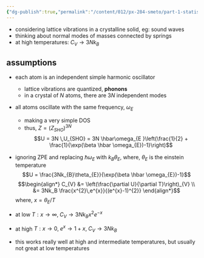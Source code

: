 ```yaml
---
{"dg-publish":true,"permalink":"/content/012/px-284-smeto/part-1-statistical-mechanics/k-phonons/px-284-k1-einstein-model/","noteIcon":"1","created":"2025-01-23T15:15:39.086+00:00","updated":"2025-01-23T15:33:15.683+00:00"}
---
```


- considering lattice vibrations in a crystalline solid, eg: sound waves
- thinking about normal modes of masses connected by springs
- at high temperatures: $C_{V} \to 3Nk_{B}$ 

## assumptions
- each atom is an independent simple harmonic oscillator
	- lattice vibrations are quantized, **phonons**
	- in a crystal of $N$ atoms, there are $3N$ independent modes
- all atoms oscillate with the same frequency, $\omega_{E}$
	- making a very simple DOS
	- thus, $Z = (Z_{SHO})^{3N}$
$$U = 3N \,U_{SHO} = 3N \hbar\omega_{E }\left(\frac{1}{2} + \frac{1}{\exp(\beta \hbar \omega_{E})-1}\right)$$
- ignoring ZPE and replacing $\hbar \omega_{E}$ with $k_{B}\theta_{E}$, where, $\theta_{E}$ is the einstein temperature
$$U = \frac{3Nk_{B}\theta_{E}}{\exp(\beta \hbar \omega_{E})-1}$$
$$\begin{align*}
C_{V} &= \left(\frac{\partial U}{\partial T}\right)_{V} \\
&= 3Nk_B \frac{x^{2}\,e^{x}}{(e^{x}-1)^{2}}
\end{align*}$$
	where, $x = \theta_{E}/T$
- at low $T: x\to \infty, \; C_{V} \to 3Nk_{B}x^{2}e^{-x}$
- at high $T: x \to 0 ,\; e^{x}\to 1+ x , \; C_{V} \to 3N k_{B}$

- this works really well at high and intermediate temperatures, but usually not great at low temperatures
